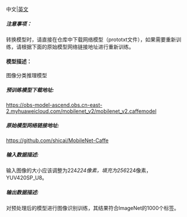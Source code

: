 中文|[英文](README.md)
##### 注意事项：
转换模型时，请直接在仓库中下载网络模型（prototxt文件），如果需要重新训练，请根据下面的原始模型网络链接地址进行重新训练。

#### 模型描述：

图像分类推理模型

##### 预训练模型下载地址:
https://obs-model-ascend.obs.cn-east-2.myhuaweicloud.com/mobilenet_v2/mobilenet_v2.caffemodel

##### 原始模型网络链接地址:
https://github.com/shicai/MobileNet-Caffe

##### 输入数据描述:

输入图像的大小应该调整为224*224像素，填充为256*224像素，YUV420SP_U8。

##### 输出数据描述:

对预处理后的模型进行图像识别训练，其结果符合lmageNet的1000个标签。
